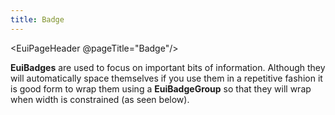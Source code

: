 ```yaml
---
title: Badge
---
```


<EuiPageHeader @pageTitle="Badge"/>
<EuiHorizontalRule />
<EuiText>

  <p>
<strong>EuiBadges</strong> are used to focus on important bits of information. Although they will automatically space themselves if you use them in a repetitive fashion it is good form to wrap them using a <strong>EuiBadgeGroup</strong> so that they will wrap when width is constrained (as seen below).
  </p>
</EuiText>

